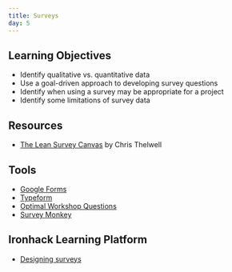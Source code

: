 ```yaml
---
title: Surveys
day: 5
---
```


Learning Objectives
-------------------

- Identify qualitative vs. quantitative data
- Use a goal-driven approach to developing survey questions
- Identify when using a survey may be appropriate for a project
- Identify some limitations of survey data


Resources
----------

- [The Lean Survey Canvas](http://www.christhelwell.com/live/the-lean-survey-canvas/#.W3TZ3i-B3OQ) by Chris Thelwell


Tools
-----

- [Google Forms](https://docs.google.com/forms/)
- [Typeform](https://www.typeform.com)
- [Optimal Workshop Questions](https://www.optimalworkshop.com/questions)
- [Survey Monkey](https://www.surveymonkey.com)


Ironhack Learning Platform
--------------------------

- [Designing surveys](http://learn.ironhack.com/#/learning_unit/3331)
